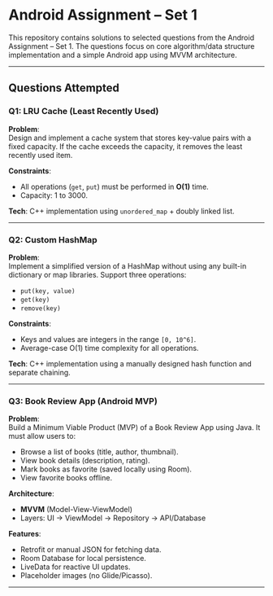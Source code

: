 # Android Assignment – Set 1

This repository contains solutions to selected questions from the Android Assignment – Set 1. The questions focus on core algorithm/data structure implementation and a simple Android app using MVVM architecture.

---

## Questions Attempted

### Q1: LRU Cache (Least Recently Used)

**Problem**:  
Design and implement a cache system that stores key-value pairs with a fixed capacity. If the cache exceeds the capacity, it removes the least recently used item.

**Constraints**:
- All operations (`get`, `put`) must be performed in **O(1)** time.
- Capacity: 1 to 3000.

**Tech**: C++ implementation using `unordered_map` + doubly linked list.

---

### Q2: Custom HashMap

**Problem**:  
Implement a simplified version of a HashMap without using any built-in dictionary or map libraries. Support three operations:
- `put(key, value)`
- `get(key)`
- `remove(key)`

**Constraints**:
- Keys and values are integers in the range `[0, 10^6]`.
- Average-case O(1) time complexity for all operations.

**Tech**: C++ implementation using a manually designed hash function and separate chaining.

---

### Q3: Book Review App (Android MVP)

**Problem**:  
Build a Minimum Viable Product (MVP) of a Book Review App using Java. It must allow users to:
- Browse a list of books (title, author, thumbnail).
- View book details (description, rating).
- Mark books as favorite (saved locally using Room).
- View favorite books offline.

**Architecture**:
- **MVVM** (Model-View-ViewModel)
- Layers: UI → ViewModel → Repository → API/Database

**Features**:
- Retrofit or manual JSON for fetching data.
- Room Database for local persistence.
- LiveData for reactive UI updates.
- Placeholder images (no Glide/Picasso).

---


